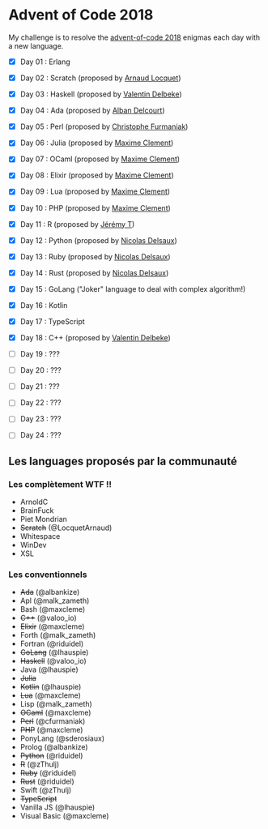 # Advent of Code 2018

My challenge is to resolve the [advent-of-code 2018](https://adventofcode.com/2018) enigmas each day with a new language.

- [x] Day 01 : Erlang
- [x] Day 02 : Scratch (proposed by [Arnaud Locquet](https://twitter.com/LocquetArnaud))
- [x] Day 03 : Haskell (proposed by [Valentin Delbeke](https://twitter.com/valoo_io))
- [x] Day 04 : Ada (proposed by [Alban Delcourt](https://twitter.com/albankize))
- [x] Day 05 : Perl (proposed by [Christophe Furmaniak](https://twitter.com/@cfurmaniak))
- [x] Day 06 : Julia (proposed by [Maxime Clement](https://github.com/maxcleme))
- [x] Day 07 : OCaml (proposed by [Maxime Clement](https://github.com/maxcleme))
- [x] Day 08 : Elixir (proposed by [Maxime Clement](https://github.com/maxcleme))
- [x] Day 09 : Lua (proposed by [Maxime Clement](https://github.com/maxcleme))
- [x] Day 10 : PHP (proposed by [Maxime Clement](https://github.com/maxcleme))
- [x] Day 11 : R (proposed by [Jérémy T](https://twitter.com/zThulj))
- [x] Day 12 : Python (proposed by [Nicolas Delsaux](https://twitter.com/riduidel))
- [x] Day 13 : Ruby (proposed by [Nicolas Delsaux](https://twitter.com/riduidel))
- [x] Day 14 : Rust (proposed by [Nicolas Delsaux](https://twitter.com/riduidel))
- [x] Day 15 : GoLang ("Joker" language to deal with complex algorithm!)
- [x] Day 16 : Kotlin
- [x] Day 17 : TypeScript
- [x] Day 18 : C++ (proposed by [Valentin Delbeke](https://twitter.com/valoo_io))
- [ ] Day 19 : ???
- [ ] Day 20 : ???
- [ ] Day 21 : ???
- [ ] Day 22 : ???
- [ ] Day 23 : ???
- [ ] Day 24 : ???


## Les languages proposés par la communauté

### Les complètement WTF !!
- ArnoldC
- BrainFuck
- Piet Mondrian
- ~~Scratch~~ (@LocquetArnaud)
- Whitespace
- WinDev
- XSL

### Les conventionnels
- ~~Ada~~ (@albankize)
- Apl (@malk_zameth)
- Bash (@maxcleme)
- ~~C++~~ (@valoo_io)
- ~~Elixir~~ (@maxcleme)
- Forth (@malk_zameth)
- Fortran (@riduidel)
- ~~GoLang~~ (@lhauspie)
- ~~Haskell~~ (@valoo_io)
- Java (@lhauspie)
- ~~Julia~~
- ~~Kotlin~~ (@lhauspie)
- ~~Lua~~ (@maxcleme)
- Lisp (@malk_zameth)
- ~~OCaml~~ (@maxcleme)
- ~~Perl~~ (@cfurmaniak)
- ~~PHP~~ (@maxcleme)
- PonyLang (@sderosiaux)
- Prolog (@albankize)
- ~~Python~~ (@riduidel)
- ~~R~~ (@zThulj)
- ~~Ruby~~ (@riduidel)
- ~~Rust~~ (@riduidel)
- Swift (@zThulj)
- ~~TypeScript~~
- Vanilla JS (@lhauspie)
- Visual Basic (@maxcleme)

